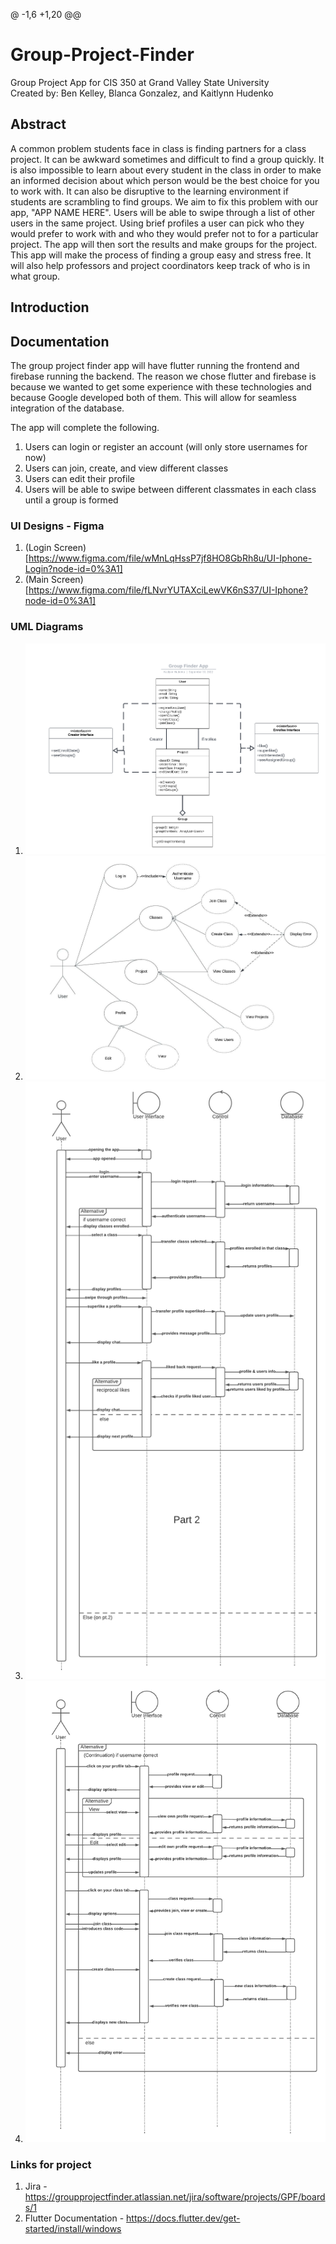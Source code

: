 @ -1,6 +1,20 @@

# Group-Project-Finder

Group Project App for CIS 350 at Grand Valley State University
<br>Created by: Ben Kelley, Blanca Gonzalez, and Kaitlynn Hudenko</br>

## Abstract

A common problem students face in class is finding partners for a class project. It can be awkward sometimes and difficult to find a group quickly. It is also impossible to learn about every student in the class in order to make an informed decision about which person would be the best choice for you to work with. It can also be disruptive to the learning environment if students are scrambling to find groups. We aim to fix this problem with our app, "APP NAME HERE". Users will be able to swipe through a list of other users in the same project. Using brief profiles a user can pick who they would prefer to work with and who they would prefer not to for a particular project. The app will then sort the results and make groups for the project. This app will make the process of finding a group easy and stress free. It will also help professors and project coordinators keep track of who is in what group.

## Introduction



## Documentation

The group project finder app will have flutter running the frontend and firebase running the backend. The reason we chose flutter and firebase is because we wanted to get some experience with these technologies and because Google developed both of them. This will allow for seamless integration of the database.

The app will complete the following.

1. Users can login or register an account (will only store usernames for now)
2. Users can join, create, and view different classes
3. Users can edit their profile
4. Users will be able to swipe between different classmates in each class until a group is formed

### UI Designs - Figma

1. (Login Screen)[https://www.figma.com/file/wMnLqHssP7jf8HO8GbRh8u/UI-Iphone-Login?node-id=0%3A1]
2. (Main Screen) [https://www.figma.com/file/fLNvrYUTAXciLewVK6nS37/UI-Iphone?node-id=0%3A1]

### UML Diagrams

1. ![Class Diagram](images/UML-Class-Diagram.png)
2. ![Use Case Diagram](images/Use-Case-Diagram.jpeg)
3. ![Sequence Diagram Part 1](images/Sequence-Diagram-pt.1.png)
4. ![Sequence Diagram Part 2](images/Sequence-Diagram-pt.2.png)

### Links for project

1. Jira - https://groupprojectfinder.atlassian.net/jira/software/projects/GPF/boards/1
2. Flutter Documentation - https://docs.flutter.dev/get-started/install/windows
